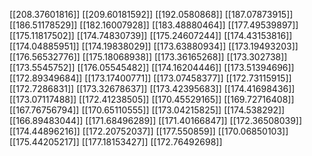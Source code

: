[[208.37601816]]
[[209.60181592]]
[[192.0580868]]
[[187.07873915]]
[[186.51178529]]
[[182.16007928]]
[[183.48880464]]
[[177.49539897]]
[[175.11817502]]
[[174.74830739]]
[[175.24607244]]
[[174.43153816]]
[[174.04885951]]
[[174.19838029]]
[[173.63880934]]
[[173.19493203]]
[[176.56532776]]
[[175.18068938]]
[[173.36165268]]
[[173.302738]]
[[173.5545752]]
[[176.05545482]]
[[174.16204446]]
[[173.51394696]]
[[172.89349684]]
[[173.17400771]]
[[173.07458377]]
[[172.73115915]]
[[172.7286831]]
[[173.32678637]]
[[173.42395683]]
[[174.41698436]]
[[173.07117488]]
[[172.41238505]]
[[170.45529165]]
[[169.72716408]]
[[167.76756794]]
[[170.65110555]]
[[173.04215825]]
[[174.538292]]
[[166.89483044]]
[[171.68496289]]
[[171.40166847]]
[[172.36508039]]
[[174.44896216]]
[[172.20752037]]
[[177.550859]]
[[170.06850103]]
[[175.44205217]]
[[177.18153427]]
[[172.76492698]]